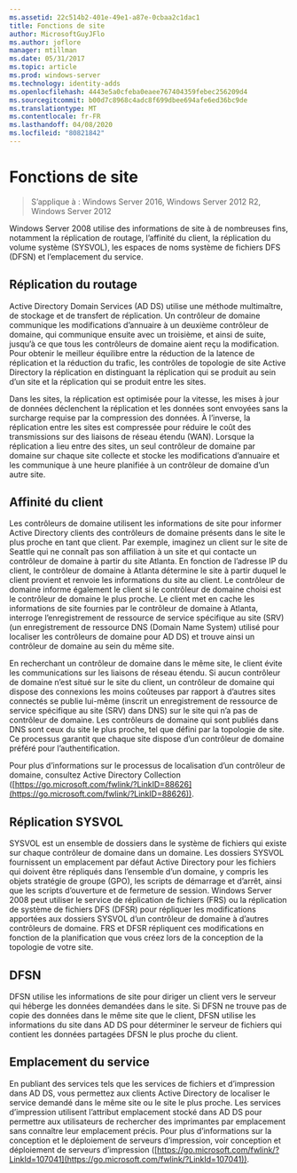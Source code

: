 ```yaml
---
ms.assetid: 22c514b2-401e-49e1-a87e-0cbaa2c1dac1
title: Fonctions de site
author: MicrosoftGuyJFlo
ms.author: joflore
manager: mtillman
ms.date: 05/31/2017
ms.topic: article
ms.prod: windows-server
ms.technology: identity-adds
ms.openlocfilehash: 4443e5a0cfeba0eaee767404359febec256209d4
ms.sourcegitcommit: b00d7c8968c4adc8f699dbee694afe6ed36bc9de
ms.translationtype: MT
ms.contentlocale: fr-FR
ms.lasthandoff: 04/08/2020
ms.locfileid: "80821842"
---
```

# <a name="site-functions"></a>Fonctions de site

>S’applique à : Windows Server 2016, Windows Server 2012 R2, Windows Server 2012

 Windows Server 2008 utilise des informations de site à de nombreuses fins, notamment la réplication de routage, l’affinité du client, la réplication du volume système (SYSVOL), les espaces de noms système de fichiers DFS (DFSN) et l’emplacement du service.  
  
## <a name="routing-replication"></a>Réplication du routage  
Active Directory Domain Services (AD DS) utilise une méthode multimaître, de stockage et de transfert de réplication. Un contrôleur de domaine communique les modifications d’annuaire à un deuxième contrôleur de domaine, qui communique ensuite avec un troisième, et ainsi de suite, jusqu’à ce que tous les contrôleurs de domaine aient reçu la modification. Pour obtenir le meilleur équilibre entre la réduction de la latence de réplication et la réduction du trafic, les contrôles de topologie de site Active Directory la réplication en distinguant la réplication qui se produit au sein d’un site et la réplication qui se produit entre les sites.  
  
Dans les sites, la réplication est optimisée pour la vitesse, les mises à jour de données déclenchent la réplication et les données sont envoyées sans la surcharge requise par la compression des données. À l’inverse, la réplication entre les sites est compressée pour réduire le coût des transmissions sur des liaisons de réseau étendu (WAN). Lorsque la réplication a lieu entre des sites, un seul contrôleur de domaine par domaine sur chaque site collecte et stocke les modifications d’annuaire et les communique à une heure planifiée à un contrôleur de domaine d’un autre site.  
  
## <a name="client-affinity"></a>Affinité du client  
Les contrôleurs de domaine utilisent les informations de site pour informer Active Directory clients des contrôleurs de domaine présents dans le site le plus proche en tant que client. Par exemple, imaginez un client sur le site de Seattle qui ne connaît pas son affiliation à un site et qui contacte un contrôleur de domaine à partir du site Atlanta. En fonction de l’adresse IP du client, le contrôleur de domaine à Atlanta détermine le site à partir duquel le client provient et renvoie les informations du site au client. Le contrôleur de domaine informe également le client si le contrôleur de domaine choisi est le contrôleur de domaine le plus proche. Le client met en cache les informations de site fournies par le contrôleur de domaine à Atlanta, interroge l’enregistrement de ressource de service spécifique au site (SRV) (un enregistrement de ressource DNS (Domain Name System) utilisé pour localiser les contrôleurs de domaine pour AD DS) et trouve ainsi un contrôleur de domaine au sein du même site.  
  
En recherchant un contrôleur de domaine dans le même site, le client évite les communications sur les liaisons de réseau étendu. Si aucun contrôleur de domaine n’est situé sur le site du client, un contrôleur de domaine qui dispose des connexions les moins coûteuses par rapport à d’autres sites connectés se publie lui-même (inscrit un enregistrement de ressource de service spécifique au site (SRV) dans DNS) sur le site qui n’a pas de contrôleur de domaine. Les contrôleurs de domaine qui sont publiés dans DNS sont ceux du site le plus proche, tel que défini par la topologie de site. Ce processus garantit que chaque site dispose d’un contrôleur de domaine préféré pour l’authentification.  
  
Pour plus d’informations sur le processus de localisation d’un contrôleur de domaine, consultez Active Directory Collection ([https://go.microsoft.com/fwlink/?LinkID=88626](https://go.microsoft.com/fwlink/?LinkID=88626)).  
  
## <a name="sysvol-replication"></a>Réplication SYSVOL  
SYSVOL est un ensemble de dossiers dans le système de fichiers qui existe sur chaque contrôleur de domaine dans un domaine. Les dossiers SYSVOL fournissent un emplacement par défaut Active Directory pour les fichiers qui doivent être répliqués dans l’ensemble d’un domaine, y compris les objets stratégie de groupe (GPO), les scripts de démarrage et d’arrêt, ainsi que les scripts d’ouverture et de fermeture de session.  Windows Server 2008 peut utiliser le service de réplication de fichiers (FRS) ou la réplication de système de fichiers DFS (DFSR) pour répliquer les modifications apportées aux dossiers SYSVOL d’un contrôleur de domaine à d’autres contrôleurs de domaine. FRS et DFSR répliquent ces modifications en fonction de la planification que vous créez lors de la conception de la topologie de votre site.  
  
## <a name="dfsn"></a>DFSN  
DFSN utilise les informations de site pour diriger un client vers le serveur qui héberge les données demandées dans le site. Si DFSN ne trouve pas de copie des données dans le même site que le client, DFSN utilise les informations du site dans AD DS pour déterminer le serveur de fichiers qui contient les données partagées DFSN le plus proche du client.  
  
## <a name="service-location"></a>Emplacement du service  
En publiant des services tels que les services de fichiers et d’impression dans AD DS, vous permettez aux clients Active Directory de localiser le service demandé dans le même site ou le site le plus proche. Les services d’impression utilisent l’attribut emplacement stocké dans AD DS pour permettre aux utilisateurs de rechercher des imprimantes par emplacement sans connaître leur emplacement précis. Pour plus d’informations sur la conception et le déploiement de serveurs d’impression, voir conception et déploiement de serveurs d’impression ([https://go.microsoft.com/fwlink/?LinkId=107041](https://go.microsoft.com/fwlink/?LinkId=107041)).  
  



